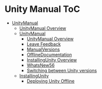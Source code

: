 Unity Manual ToC
================
 - [UnityManual]()
	 - [UnityManual Overview](UnityManual.md)
	 - [UnityManual]()
		 - [UnityManual Overview](UnityManual_1.md)
		 - [Leave Feedback](LeaveFeedback.md)
		 - [ManualVersions](ManualVersions.md)
		 - [OfflineDocumentation](OfflineDocumentation.md)
		 - [InstallingUnity Overview](InstallingUnity.md)
		 - [WhatsNew56](WhatsNew56.md)
		 - [Switching between Unity versions](SwitchingDocumentationVersions.md)
	 - [InstallingUnity]()
		 - [Deploying Unity Offline](DeployingUnityOffline.md)

